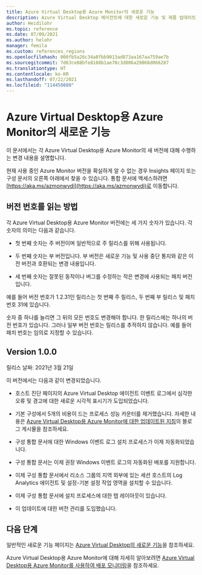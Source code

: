 ```yaml
---
title: Azure Virtual Desktop용 Azure Monitor의 새로운 기능
description: Azure Virtual Desktop 에이전트에 대한 새로운 기능 및 제품 업데이트
author: Heidilohr
ms.topic: reference
ms.date: 07/09/2021
ms.author: helohr
manager: femila
ms.custom: references_regions
ms.openlocfilehash: 000fb5a26c34a8fbb9013ad873aa167aa759ae7b
ms.sourcegitcommit: 7d63ce88bfe8188b1ae70c3d006a29068d066287
ms.translationtype: HT
ms.contentlocale: ko-KR
ms.lasthandoff: 07/22/2021
ms.locfileid: "114450880"
---
```

# <a name="whats-new-in-azure-monitor-for-azure-virtual-desktop"></a>Azure Virtual Desktop용 Azure Monitor의 새로운 기능

이 문서에서는 각 Azure Virtual Desktop용 Azure Monitor의 새 버전에 대해 수행하는 변경 내용을 설명합니다.

현재 사용 중인 Azure Monitor 버전을 확실하게 알 수 없는 경우 Insights 페이지 또는 구성 문서의 오른쪽 아래에서 찾을 수 있습니다. 통합 문서에 액세스하려면 [https://aka.ms/azmonwvdi](https://aka.ms/azmonwvdi)로 이동합니다.

## <a name="how-to-read-version-numbers"></a>버전 번호를 읽는 방법

각 Azure Virtual Desktop용 Azure Monitor 버전에는 세 가지 숫자가 있습니다. 각 숫자의 의미는 다음과 같습니다.

- 첫 번째 숫자는 주 버전이며 일반적으로 주 릴리스를 위해 사용됩니다.

- 두 번째 숫자는 부 버전입니다. 부 버전은 새로운 기능 및 사용 중단 통지와 같은 이전 버전과 호환되는 변경 내용입니다.

- 세 번째 숫자는 잘못된 동작이나 버그를 수정하는 작은 변경에 사용되는 패치 버전입니다.

예를 들어 버전 번호가 1.2.31인 릴리스는 첫 번째 주 릴리스, 두 번째 부 릴리스 및 패치 번호 31에 있습니다.

숫자 중 하나를 늘리면 그 뒤의 모든 번호도 변경해야 합니다. 한 릴리스에는 하나의 버전 번호가 있습니다. 그러나 일부 버전 번호는 릴리스를 추적하지 않습니다. 예를 들어 패치 번호는 임의로 지정할 수 있습니다.

## <a name="version-100"></a>Version 1.0.0

릴리스 날짜: 2021년 3월 21일

이 버전에서는 다음과 같이 변경되었습니다.

- 호스트 진단 페이지의 Azure Virtual Desktop 에이전트 이벤트 로그에서 심각한 오류 및 경고에 대한 새로운 시각적 표시기가 도입되었습니다.

- 기본 구성에서 5개의 비용이 드는 프로세스 성능 카운터를 제거했습니다. 자세한 내용은 [Azure Virtual Desktop용 Azure Monitor에 대한 업데이트된 지침](https://techcommunity.microsoft.com/t5/windows-virtual-desktop/updated-guidance-on-azure-monitor-for-wvd/m-p/2236173)의 블로그 게시물을 참조하세요.

- 구성 통합 문서에 대한 Windows 이벤트 로그 설치 프로세스가 이제 자동화되었습니다.

- 구성 통합 문서는 이제 권장 Windows 이벤트 로그의 자동화된 배포를 지원합니다.

- 이제 구성 통합 문서에서 리소스 그룹의 지역 외부에 있는 세션 호스트의 Log Analytics 에이전트 및 설정-기본 설정 작업 영역을 설치할 수 있습니다.

- 이제 구성 통합 문서에 설치 프로세스에 대한 탭 레이아웃이 있습니다.

- 이 업데이트에 대한 버전 관리를 도입했습니다.

## <a name="next-steps"></a>다음 단계

일반적인 새로운 기능 페이지는 [Azure Virtual Desktop의 새로운 기능](whats-new.md)을 참조하세요.

Azure Virtual Desktop용 Azure Monitor에 대해 자세히 알아보려면 [Azure Virtual Desktop용 Azure Monitor를 사용하여 배포 모니터링](azure-monitor.md)을 참조하세요.
